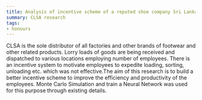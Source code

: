 ```yaml
---
title: Analysis of incentive scheme of a reputed shoe company Sri Lanka
summary: CLSA research
tags:
- honours
---
```


CLSA is the sole distributor of all factories and other brands of footwear and other related products. Lorry loads of goods are being received and dispatched to various locations employing number of employees. There is an incentive system to motivate employees to expedite loading, sorting, unloading etc. which was not effective.The aim of this research is to build a better incentive scheme to improve the efficiency and productivity of the employees. Monte Carlo Simulation and train a Neural Network was used for this purpose through existing details.
